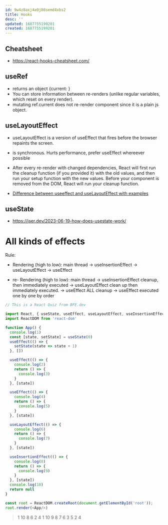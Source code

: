 ```yaml
---
id: 9w4z8axj4a9j88semd4xbs2
title: Hooks
desc: ''
updated: 1687755199201
created: 1687755199201
---
```


## Cheatsheet
- https://react-hooks-cheatsheet.com/

## useRef
- returns an object {current: <initialValuePassedToUseRef>}
- You can store information between re-renders (unlike regular variables, which reset on every render).
- mutating ref.current does not re-render component since it is a plain js object.


## useLayoutEffect

- useLayoutEffect is a version of useEffect that fires before the browser repaints the screen.
- is synchronous. Hurts performance, prefer useEffect whereever possible

- After every re-render with changed dependencies, React will first run the cleanup function (if you provided it) with the old values, and then run your setup function with the new values. Before your component is removed from the DOM, React will run your cleanup function.

- [Difference between useeffect and useLayoutEffect with examples](https://blog.logrocket.com/useeffect-vs-uselayouteffect-examples/)

## useState
- https://jser.dev/2023-06-19-how-does-usestate-work/

# All kinds of effects
Rule:

- Rendering (high to low): main thread -> useInsertionEffect -> useLayoutEffect -> useEffect

- re- Rendering (high to low): main thread -> useInsertionEffect cleanup, then immediately executed -> useLayoutEffect clean up then immediately executed. -> useEffect ALL cleanup -> useEffect executed one by one by order

```js
// This is a React Quiz from BFE.dev 

import React, { useState, useEffect, useLayoutEffect, useInsertionEffect} from 'react'
import ReactDOM from 'react-dom'

function App() {
  console.log(1)
  const [state, setState] = useState(0)
  useEffect(() => {
    setState(state => state + 1)
  }, [])

  useEffect(() => {
    console.log(2)
    return () => {
      console.log(3)
    }
  }, [state])

  useEffect(() => {
    console.log(4)
    return () => {
      console.log(5)
    }
  }, [state])

  useLayoutEffect(() => {
    console.log(6)
    return () => {
      console.log(7)
    }
  }, [state])

  useInsertionEffect(() => {
    console.log(8)
    return () => {
      console.log(9)
    }
  }, [state])
  console.log(10)
  return null
}

const root = ReactDOM.createRoot(document.getElementById('root'));
root.render(<App/>)

```
> 1
10
8
6
2
4
1
10
9
8
7
6
3
5
2
4